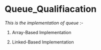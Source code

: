 # Queue_Qualifiacation

*This is the implementation of queue* :-

1. Array-Based Implementation

2. Linked-Based Implementation
